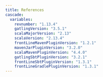 ```yaml
---
title: References
cascade:
  variables:
    revnumber: "1.13.4"
    gatlingVersion: "3.5.1"
    scalaMajorVersion: "2.13"
    scalaVersion: "2.13.4"
    frontLineMavenPluginVersion: "1.2.1"
    mavenJarPluginVersion: "3.2.0"
    scalaMavenPluginVersion: "4.4.0"
    gatlingSbtPluginVersion: "3.2.1"
    frontLineSbtPluginVersion: "1.3.1"
    frontLineGradlePluginVersion: "1.3.1"
---
```

